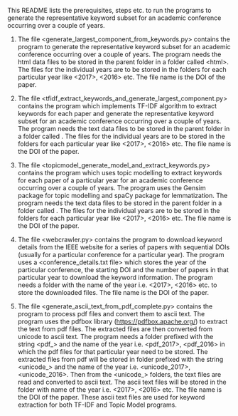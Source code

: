 This README lists the prerequisites, steps etc. to run the programs to generate the representative keyword subset for an academic conference occurring over a couple of years.

1. The file <generate_largest_component_from_keywords.py> contains the program to generate the representative keyword subset for an academic conference occurring over a couple of years. The program needs the html data files to be stored in the parent folder in a folder called \<html\>. The files for the individual years are to be stored in the folders for each particular year like <2017>, <2016> etc. The file name is the DOI of the paper.

2. The file <tfidf_extract_keywords_and_generate_largest_component.py> contains the program which implements TF-IDF algorithm to extract keywords for each paper and generate the representative keyword subset for an academic conference occurring over a couple of years. The program needs the text data files to be stored in the parent folder in a folder called <text>. The files for the individual years are to be stored in the folders for each particular year like <2017>, <2016> etc. The file name is the DOI of the paper.

3. The file <topicmodel_generate_model_and_extract_keywords.py> contains the program which uses topic modelling to extract keywords for each paper of a particular year for an academic conference occurring over a couple of years. The program uses the Gensim package for topic modelling and spaCy package for lemmatization. The program needs the text data files to be stored in the parent folder in a folder called <text>. The files for the individual years are to be stored in the folders for each particular year like <2017>, <2016> etc. The file name is the DOI of the paper.

4. The file <webcrawler.py> contains the program to download keyword details from the IEEE website for a series of papers with sequential DOIs (usually for a particular conference for a particular year). The program uses a <conference_details.txt file> which stores the year of the particular conference, the starting DOI and the number of papers in that particular year to download the keyword information. The program needs a folder with the name of the year i.e. <2017>, <2016> etc. to store the downloaded files. The file name is the DOI of the paper.

5. The file <generate_ascii_text_from_pdf_complete.py> contains the program to process pdf files and convert them to ascii text. The program uses the pdfbox library (https://pdfbox.apache.org/) to extract the text from pdf files. The extracted files are then converted from unicode to ascii text. The program needs a folder prefixed with the string <pdf_> and the name of the year i.e. <pdf_2017>, <pdf_2016> in which the pdf files for that particular year need to be stored. The extracted files from pdf will be stored in folder prefixed with the string <unicode_> and the name of the year i.e. <unicode_2017>, <unicode_2016>. Then from the <unicode_> folders, the text files are read and converted to ascii text. The ascii text files will be stored in the folder with name of the year i.e. <2017>, <2016> etc. The file name is the DOI of the paper. These ascii text files are used for keyword extraction for both TF-IDF and Topic Model programs.

